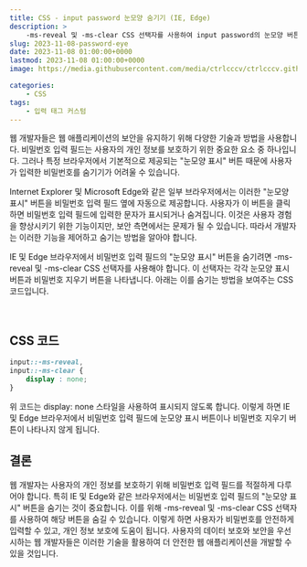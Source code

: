 ```yaml
---
title: CSS - input password 눈모양 숨기기 (IE, Edge)
description: >  
    -ms-reveal 및 -ms-clear CSS 선택자를 사용하여 input password의 눈모양 버튼을 숨기는 방법입니다.
slug: 2023-11-08-password-eye
date: 2023-11-08 01:00:00+0000
lastmod: 2023-11-08 01:00:00+0000
image: https://media.githubusercontent.com/media/ctrlcccv/ctrlcccv.github.io/master/assets/img/post/2023-11-08-password-eye.webp

categories:
    - CSS
tags:
    - 입력 태그 커스텀
---
```

웹 개발자들은 웹 애플리케이션의 보안을 유지하기 위해 다양한 기술과 방법을 사용합니다. 비밀번호 입력 필드는 사용자의 개인 정보를 보호하기 위한 중요한 요소 중 하나입니다. 그러나 특정 브라우저에서 기본적으로 제공되는 "눈모양 표시" 버튼 때문에 사용자가 입력한 비밀번호를 숨기기가 어려울 수 있습니다.   

Internet Explorer 및 Microsoft Edge와 같은 일부 브라우저에서는 이러한 "눈모양 표시" 버튼을 비밀번호 입력 필드 옆에 자동으로 제공합니다. 사용자가 이 버튼을 클릭하면 비밀번호 입력 필드에 입력한 문자가 표시되거나 숨겨집니다. 이것은 사용자 경험을 향상시키기 위한 기능이지만, 보안 측면에서는 문제가 될 수 있습니다. 따라서 개발자는 이러한 기능을 제어하고 숨기는 방법을 알아야 합니다.  

IE 및 Edge 브라우저에서 비밀번호 입력 필드의 "눈모양 표시" 버튼을 숨기려면 -ms-reveal 및 -ms-clear CSS 선택자를 사용해야 합니다. 이 선택자는 각각 눈모양 표시 버튼과 비밀번호 지우기 버튼을 나타냅니다. 아래는 이를 숨기는 방법을 보여주는 CSS 코드입니다.  


<div class="ads_wrap">
<ins class="adsbygoogle"
     style="display:block; text-align:center;"
     data-ad-layout="in-article"
     data-ad-format="fluid"
     data-ad-client="ca-pub-8535540836842352"
     data-ad-slot="2974559225"></ins>
<script>
     (adsbygoogle = window.adsbygoogle || []).push({});
</script>
</div>

<br>

## CSS 코드
```css
input::-ms-reveal,
input::-ms-clear {
    display : none;
}
```
위 코드는 display: none 스타일을 사용하여 표시되지 않도록 합니다. 이렇게 하면 IE 및 Edge 브라우저에서 비밀번호 입력 필드에 눈모양 표시 버튼이나 비밀번호 지우기 버튼이 나타나지 않게 됩니다.  

## 결론
웹 개발자는 사용자의 개인 정보를 보호하기 위해 비밀번호 입력 필드를 적절하게 다루어야 합니다. 특히 IE 및 Edge와 같은 브라우저에서는 비밀번호 입력 필드의 "눈모양 표시" 버튼을 숨기는 것이 중요합니다. 이를 위해 -ms-reveal 및 -ms-clear CSS 선택자를 사용하여 해당 버튼을 숨길 수 있습니다. 이렇게 하면 사용자가 비밀번호를 안전하게 입력할 수 있고, 개인 정보 보호에 도움이 됩니다. 사용자의 데이터 보호와 보안을 우선시하는 웹 개발자들은 이러한 기술을 활용하여 더 안전한 웹 애플리케이션을 개발할 수 있을 것입니다.
